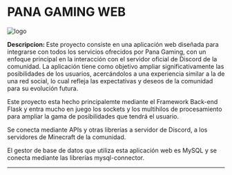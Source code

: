 <h1>PANA GAMING WEB</h1>

![logo](https://github.com/user-attachments/assets/104347a2-63c9-40f1-b15a-bbbff7019c18)

<strong>Descripcion: </strong> Este proyecto consiste en una aplicación web diseñada para integrarse con todos los servicios ofrecidos por Pana Gaming, con un enfoque principal en la interacción con el servidor oficial de Discord de la comunidad. La aplicación tiene como objetivo ampliar significativamente las posibilidades de los usuarios, acercándolos a una experiencia similar a la de una red social, lo cual refleja las expectativas y deseos de la comunidad para su evolución futura.

Este proyecto esta hecho principalemte mediante el Framework Back-end Flask y entra mucho en juego los sockets y los multihilos de procesamiento para ampliar la gama de posibilidades que tendrá el usuario.

Se conecta mediante APIs y otras librerías a servidor de Discord, a los servidores de Minecraft de la comunidad.

El gestor de base de datos que utiliza esta aplicación web es MySQL y se conecta mediante las librerías mysql-connector.

<hr>


